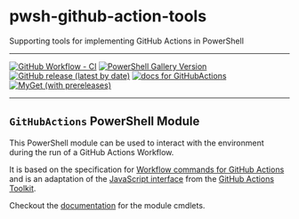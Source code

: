 # pwsh-github-action-tools

Supporting tools for implementing GitHub Actions in PowerShell

---

[![GitHub Workflow - CI](https://github.com/ebekker/pwsh-github-action-tools/workflows/CI/badge.svg)](https://github.com/ebekker/pwsh-github-action-tools/actions?workflow=CI)
[![PowerShell Gallery Version](https://img.shields.io/powershellgallery/v/GitHubActions?label=release%20%28PSGallery%29)](https://www.powershellgallery.com/packages/GitHubActions)
[![GitHub release (latest by date)](https://img.shields.io/github/v/release/ebekker/pwsh-github-action-tools)](https://github.com/ebekker/pwsh-github-action-tools/releases/latest/download/GitHubActions.zip)
[![docs for GitHubActions](https://img.shields.io/badge/docs-GitHubActions-blueviolet)](docs/GitHubActions/README.md)
[![MyGet (with prereleases)](https://img.shields.io/myget/pwsh-github-action-tools/vpre/GitHubActions?label=pre-release%20%28MyGet%29)](https://www.myget.org/feed/pwsh-github-action-tools/package/nuget/GitHubActions)

---

## `GitHubActions` PowerShell Module

This PowerShell module can be used to interact with the environment during the run of a
GitHub Actions Workflow.

It is based on the specification for [Workflow commands for GitHub Actions](
    https://docs.github.com/en/actions/reference/workflow-commands-for-github-actions)
and is an adaptation of the [JavaScript interface](
    https://github.com/actions/toolkit/tree/a6e72497764b1cf53192eb720f551d7f0db3a4b4/packages/core/src)
from the [GitHub Actions Toolkit](https://github.com/actions/toolkit).

Checkout the [documentation](./docs/GitHubActions/README.md) for the module cmdlets.
